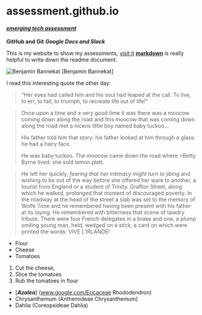 # assessment.github.io
#### [_emerging tech assessment_]
**GitHub and Git** 
**_Google Docs and Slack_**


This is my website to show my assessments, [visit it](http://www.ezibuykorea.com/emerging-tech/)
[**markdown**](www.markdown.com) is really helpful to write down the readme document.

![Benjamin Bannekat](https://octodex.github.com/images/bannekat.png)
[Benjamin Bannekat]

[_emerging tech assessment_]:http://www.ezibuykorea.com/emerging-tech/
I read this interesting quote the other day:

>"Her eyes had called him and his soul had leaped at the call. To live, to err, to fall, to triumph, to recreate life out of life!"

>Once upon a time and a very good time it was there was a moocow coming down along the road and this moocow that was coming down along the road met a nicens little boy named baby tuckoo...
>
>His father told him that story: his father looked at him through a glass: he had a hairy face.
>
>He was baby tuckoo. The moocow came down the road where >Betty Byrne lived: she sold lemon platt.

>He left her quickly, _fearing that her intimacy might turn to jibing_ and wishing to be out of the way before she offered her ware to another, a tourist from England or a student of Trinity. Grafton Street, along which he walked, prolonged that moment of discouraged poverty. In the roadway at the head of the street a slab was set to the memory of Wolfe Tone and he remembered having been present with his father at its laying. He remembered with bitterness that scene of tawdry tribute. There were four French delegates in a brake and one, a plump smiling young man, held, wedged on a stick, a card on which were printed the words: VIVE L'IRLANDE!

* Flour
* Cheese
* Tomatoes

1. Cut the cheese,
2. Slice the tomatoes
3. Rub the tomatoes in flour

* [**_Azalea_**] (www.google.com/Ericaceae Rhododendron)
* Chrysanthemum (Anthemideae Chrysanthemum)
* Dahlia (Coreopsideae Dahlia)
